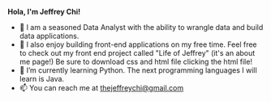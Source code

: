 **Hola, I'm Jeffrey Chi!**
- 👋 I am a seasoned Data Analyst with the ability to wrangle data and build data applications.
- 👀 I also enjoy building front-end applications on my free time. Feel free to check out my front end project called "Life of Jeffrey" (it's an about me page!) Be sure to download css and html file clicking the html file!
- 🌱 I’m currently learning Python. The next programming languages I will learn is Java.  
- 📫 You can reach me at thejeffreychi@gmail.com


